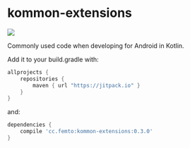 # kommon-extensions
[![](https://jitpack.io/v/hpost/kommon-extensions.svg)](https://jitpack.io/#cc.femto/kommon-extensions)

Commonly used code when developing for Android in Kotlin.


Add it to your build.gradle with:
```gradle
allprojects {
    repositories {
        maven { url "https://jitpack.io" }
    }
}
```
and:

```gradle
dependencies {
    compile 'cc.femto:kommon-extensions:0.3.0'
}
```
